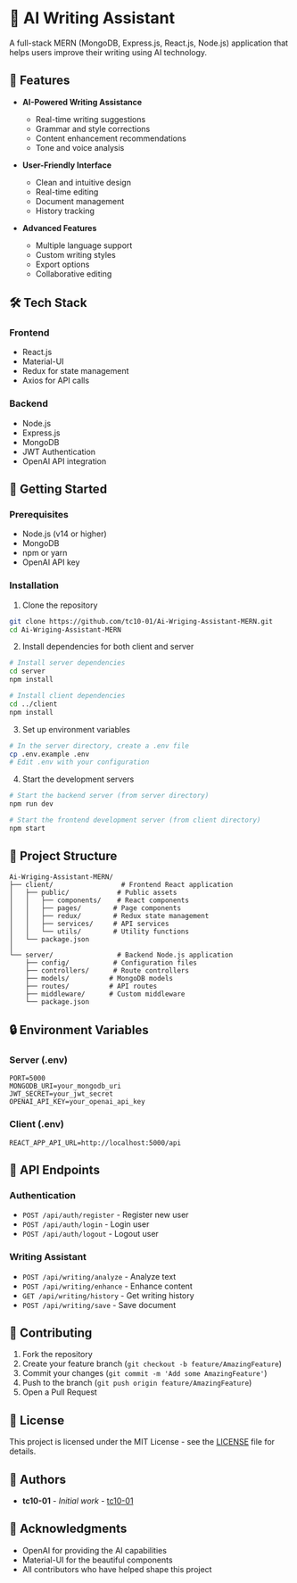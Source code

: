 # 🤖 AI Writing Assistant

A full-stack MERN (MongoDB, Express.js, React.js, Node.js) application that helps users improve their writing using AI technology.

## 🌟 Features

- **AI-Powered Writing Assistance**
  - Real-time writing suggestions
  - Grammar and style corrections
  - Content enhancement recommendations
  - Tone and voice analysis

- **User-Friendly Interface**
  - Clean and intuitive design
  - Real-time editing
  - Document management
  - History tracking

- **Advanced Features**
  - Multiple language support
  - Custom writing styles
  - Export options
  - Collaborative editing

## 🛠️ Tech Stack

### Frontend
- React.js
- Material-UI
- Redux for state management
- Axios for API calls

### Backend
- Node.js
- Express.js
- MongoDB
- JWT Authentication
- OpenAI API integration

## 🚀 Getting Started

### Prerequisites
- Node.js (v14 or higher)
- MongoDB
- npm or yarn
- OpenAI API key

### Installation

1. Clone the repository
```bash
git clone https://github.com/tc10-01/Ai-Wriging-Assistant-MERN.git
cd Ai-Wriging-Assistant-MERN
```

2. Install dependencies for both client and server
```bash
# Install server dependencies
cd server
npm install

# Install client dependencies
cd ../client
npm install
```

3. Set up environment variables
```bash
# In the server directory, create a .env file
cp .env.example .env
# Edit .env with your configuration
```

4. Start the development servers
```bash
# Start the backend server (from server directory)
npm run dev

# Start the frontend development server (from client directory)
npm start
```

## 📁 Project Structure

```
Ai-Wriging-Assistant-MERN/
├── client/                 # Frontend React application
│   ├── public/            # Public assets
│   │   ├── components/    # React components
│   │   ├── pages/        # Page components
│   │   ├── redux/        # Redux state management
│   │   ├── services/     # API services
│   │   └── utils/        # Utility functions
│   └── package.json
│
└── server/                # Backend Node.js application
    ├── config/           # Configuration files
    ├── controllers/      # Route controllers
    ├── models/          # MongoDB models
    ├── routes/          # API routes
    ├── middleware/      # Custom middleware
    └── package.json
```

## 🔒 Environment Variables

### Server (.env)
```
PORT=5000
MONGODB_URI=your_mongodb_uri
JWT_SECRET=your_jwt_secret
OPENAI_API_KEY=your_openai_api_key
```

### Client (.env)
```
REACT_APP_API_URL=http://localhost:5000/api
```

## 📝 API Endpoints

### Authentication
- `POST /api/auth/register` - Register new user
- `POST /api/auth/login` - Login user
- `POST /api/auth/logout` - Logout user

### Writing Assistant
- `POST /api/writing/analyze` - Analyze text
- `POST /api/writing/enhance` - Enhance content
- `GET /api/writing/history` - Get writing history
- `POST /api/writing/save` - Save document

## 🤝 Contributing

1. Fork the repository
2. Create your feature branch (`git checkout -b feature/AmazingFeature`)
3. Commit your changes (`git commit -m 'Add some AmazingFeature'`)
4. Push to the branch (`git push origin feature/AmazingFeature`)
5. Open a Pull Request

## 📄 License

This project is licensed under the MIT License - see the [LICENSE](LICENSE) file for details.

## 👥 Authors

- **tc10-01** - *Initial work* - [tc10-01](https://github.com/tc10-01)

## 🙏 Acknowledgments

- OpenAI for providing the AI capabilities
- Material-UI for the beautiful components
- All contributors who have helped shape this project 